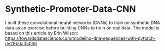 # Synthetic-Promoter-Data-CNN
I built these convolutional neural networks (CNNs) to train on synthetic DNA data as an exercise before building CNNs to train on real data. The model is based on this article by Erin Wilson: https://towardsdatascience.com/modeling-dna-sequences-with-pytorch-de28b0a05036
